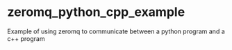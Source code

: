 # zeromq_python_cpp_example
Example of using zeromq to communicate between a python program and a c++ program
